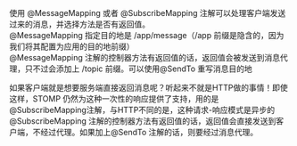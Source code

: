 使用 @MessageMapping 或者 @SubscribeMapping 注解可以处理客户端发送过来的消息，并选择方法是否有返回值。  
@MessageMapping 指定目的地是 /app/message（/app 前缀是隐含的，因为我们将其配置为应用的目的地前缀）  
@MessageMapping 注解的控制器方法有返回值的话，返回值会被发送到消息代理，只不过会添加上 /topic 前缀。可以使用@SendTo 重写消息目的地  

如果客户端就是想要服务端直接返回消息呢？听起来不就是HTTP做的事情！即使这样，STOMP 仍然为这种一次性的响应提供了支持，用的是@SubscribeMapping注解，与HTTP不同的是，这种请求-响应模式是异步的  
@SubscribeMapping 注解的控制器方法有返回值的话，返回值会直接发送到客户端，不经过代理。如果加上@SendTo 注解的话，则要经过消息代理。



